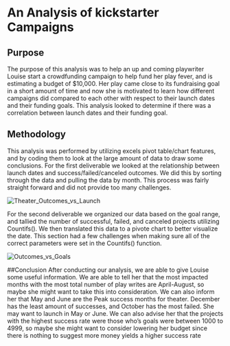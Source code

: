 # An Analysis of kickstarter Campaigns

## Purpose
The purpose of this analysis was to help an up and coming playwriter Louise start a crowdfunding campaign to help fund her play fever, and is estimating a budget of $10,000. Her play came close to its fundraising goal in a short amount of time and now she is motivated to learn how different campaigns did compared to each other with respect to their launch dates and their funding goals. This analysis looked to determine if there was a correlation between launch dates and their funding goal. 

## Methodology 
This analysis was performed by utilizing excels pivot table/chart features, and by coding them to look at the large amount of data to draw some conclusions. For the first deliverable we looked at the relationship between launch dates and success/failed/canceled outcomes. We did this by sorting through the data and pulling the data by month. This process was fairly straight forward and did not provide too many challenges. 

![Theater_Outcomes_vs_Launch](https://user-images.githubusercontent.com/106290364/171569448-1dfa8724-40b1-4d71-85c3-a1d0c3a80c26.png)

For the second deliverable we organized our data based on the goal range, and tallied the number of successful, failed, and canceled projects utilizing Countifs(). We then translated this data to a pivote chart to better visualize the date. This section had a few challenges when making sure all of the correct parameters were set in the Countifs() function.

![Outcomes_vs_Goals](https://user-images.githubusercontent.com/106290364/171569736-6994ff9e-ef97-4338-b89d-4035e5bcab26.png)

##Conclusion
After conducting our analysis, we are able to give Louise some useful information. We are able to tell her that the most impacted months with the most total number of play writes are April-August, so maybe she might want to take this into consideration. We can also inform her that May and June are the Peak success months for theater. December has the least amount of successes, and October has the most failed. She may want to launch in May or June. We can also advise her that the projects with the highest success rate were those who’s goals were between 1000 to 4999, so maybe she might want to consider lowering her budget since there is nothing to suggest more money yields a higher success rate
